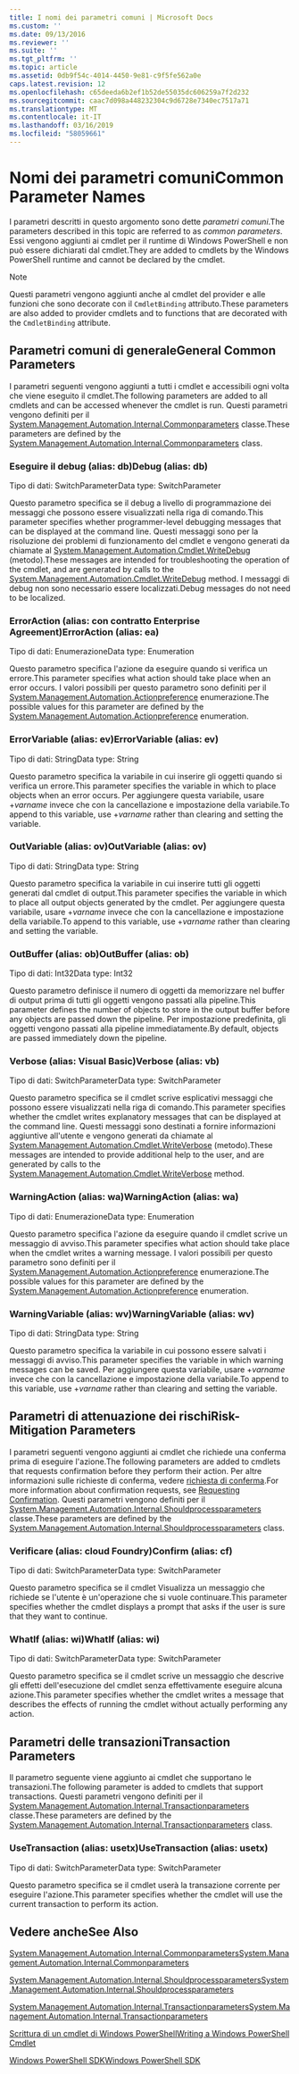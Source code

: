 ```yaml
---
title: I nomi dei parametri comuni | Microsoft Docs
ms.custom: ''
ms.date: 09/13/2016
ms.reviewer: ''
ms.suite: ''
ms.tgt_pltfrm: ''
ms.topic: article
ms.assetid: 0db9f54c-4014-4450-9e81-c9f5fe562a0e
caps.latest.revision: 12
ms.openlocfilehash: c65deeda6b2ef1b52de55035dc606259a7f2d232
ms.sourcegitcommit: caac7d098a448232304c9d6728e7340ec7517a71
ms.translationtype: MT
ms.contentlocale: it-IT
ms.lasthandoff: 03/16/2019
ms.locfileid: "58059661"
---
```

# <a name="common-parameter-names"></a><span data-ttu-id="3f3fc-102">Nomi dei parametri comuni</span><span class="sxs-lookup"><span data-stu-id="3f3fc-102">Common Parameter Names</span></span>

<span data-ttu-id="3f3fc-103">I parametri descritti in questo argomento sono dette *parametri comuni*.</span><span class="sxs-lookup"><span data-stu-id="3f3fc-103">The parameters described in this topic are referred to as *common parameters*.</span></span> <span data-ttu-id="3f3fc-104">Essi vengono aggiunti ai cmdlet per il runtime di Windows PowerShell e non può essere dichiarati dal cmdlet.</span><span class="sxs-lookup"><span data-stu-id="3f3fc-104">They are added to cmdlets by the Windows PowerShell runtime and cannot be declared by the cmdlet.</span></span>

> [!NOTE]
> <span data-ttu-id="3f3fc-105">Questi parametri vengono aggiunti anche al cmdlet del provider e alle funzioni che sono decorate con il `CmdletBinding` attributo.</span><span class="sxs-lookup"><span data-stu-id="3f3fc-105">These parameters are also added to provider cmdlets and to functions that are decorated with the `CmdletBinding` attribute.</span></span>

## <a name="general-common-parameters"></a><span data-ttu-id="3f3fc-106">Parametri comuni di generale</span><span class="sxs-lookup"><span data-stu-id="3f3fc-106">General Common Parameters</span></span>

<span data-ttu-id="3f3fc-107">I parametri seguenti vengono aggiunti a tutti i cmdlet e accessibili ogni volta che viene eseguito il cmdlet.</span><span class="sxs-lookup"><span data-stu-id="3f3fc-107">The following parameters are added to all cmdlets and can be accessed whenever the cmdlet is run.</span></span> <span data-ttu-id="3f3fc-108">Questi parametri vengono definiti per il [System.Management.Automation.Internal.Commonparameters](/dotnet/api/System.Management.Automation.Internal.CommonParameters) classe.</span><span class="sxs-lookup"><span data-stu-id="3f3fc-108">These parameters are defined by the [System.Management.Automation.Internal.Commonparameters](/dotnet/api/System.Management.Automation.Internal.CommonParameters) class.</span></span>

### <a name="debug-alias-db"></a><span data-ttu-id="3f3fc-109">Eseguire il debug (alias: db)</span><span class="sxs-lookup"><span data-stu-id="3f3fc-109">Debug (alias: db)</span></span>

<span data-ttu-id="3f3fc-110">Tipo di dati: SwitchParameter</span><span class="sxs-lookup"><span data-stu-id="3f3fc-110">Data type: SwitchParameter</span></span>

<span data-ttu-id="3f3fc-111">Questo parametro specifica se il debug a livello di programmazione dei messaggi che possono essere visualizzati nella riga di comando.</span><span class="sxs-lookup"><span data-stu-id="3f3fc-111">This parameter specifies whether programmer-level debugging messages that can be displayed at the command line.</span></span> <span data-ttu-id="3f3fc-112">Questi messaggi sono per la risoluzione dei problemi di funzionamento del cmdlet e vengono generati da chiamate al [System.Management.Automation.Cmdlet.WriteDebug](/dotnet/api/System.Management.Automation.Cmdlet.WriteDebug) (metodo).</span><span class="sxs-lookup"><span data-stu-id="3f3fc-112">These messages are intended for troubleshooting the operation of the cmdlet, and are generated by calls to the [System.Management.Automation.Cmdlet.WriteDebug](/dotnet/api/System.Management.Automation.Cmdlet.WriteDebug) method.</span></span> <span data-ttu-id="3f3fc-113">I messaggi di debug non sono necessario essere localizzati.</span><span class="sxs-lookup"><span data-stu-id="3f3fc-113">Debug messages do not need to be localized.</span></span>

### <a name="erroraction-alias-ea"></a><span data-ttu-id="3f3fc-114">ErrorAction (alias: con contratto Enterprise Agreement)</span><span class="sxs-lookup"><span data-stu-id="3f3fc-114">ErrorAction (alias: ea)</span></span>

<span data-ttu-id="3f3fc-115">Tipo di dati: Enumerazione</span><span class="sxs-lookup"><span data-stu-id="3f3fc-115">Data type: Enumeration</span></span>

<span data-ttu-id="3f3fc-116">Questo parametro specifica l'azione da eseguire quando si verifica un errore.</span><span class="sxs-lookup"><span data-stu-id="3f3fc-116">This parameter specifies what action should take place when an error occurs.</span></span> <span data-ttu-id="3f3fc-117">I valori possibili per questo parametro sono definiti per il [System.Management.Automation.Actionpreference](/dotnet/api/System.Management.Automation.ActionPreference) enumerazione.</span><span class="sxs-lookup"><span data-stu-id="3f3fc-117">The possible values for this parameter are defined by the [System.Management.Automation.Actionpreference](/dotnet/api/System.Management.Automation.ActionPreference) enumeration.</span></span>

### <a name="errorvariable-alias-ev"></a><span data-ttu-id="3f3fc-118">ErrorVariable (alias: ev)</span><span class="sxs-lookup"><span data-stu-id="3f3fc-118">ErrorVariable (alias: ev)</span></span>

<span data-ttu-id="3f3fc-119">Tipo di dati: String</span><span class="sxs-lookup"><span data-stu-id="3f3fc-119">Data type: String</span></span>

<span data-ttu-id="3f3fc-120">Questo parametro specifica la variabile in cui inserire gli oggetti quando si verifica un errore.</span><span class="sxs-lookup"><span data-stu-id="3f3fc-120">This parameter specifies the variable in which to place objects when an error occurs.</span></span> <span data-ttu-id="3f3fc-121">Per aggiungere questa variabile, usare +*varname* invece che con la cancellazione e impostazione della variabile.</span><span class="sxs-lookup"><span data-stu-id="3f3fc-121">To append to this variable, use +*varname* rather than clearing and setting the variable.</span></span>

### <a name="outvariable-alias-ov"></a><span data-ttu-id="3f3fc-122">OutVariable (alias: ov)</span><span class="sxs-lookup"><span data-stu-id="3f3fc-122">OutVariable (alias: ov)</span></span>

<span data-ttu-id="3f3fc-123">Tipo di dati: String</span><span class="sxs-lookup"><span data-stu-id="3f3fc-123">Data type: String</span></span>

<span data-ttu-id="3f3fc-124">Questo parametro specifica la variabile in cui inserire tutti gli oggetti generati dal cmdlet di output.</span><span class="sxs-lookup"><span data-stu-id="3f3fc-124">This parameter specifies the variable in which to place all output objects generated by the cmdlet.</span></span> <span data-ttu-id="3f3fc-125">Per aggiungere questa variabile, usare +*varname* invece che con la cancellazione e impostazione della variabile.</span><span class="sxs-lookup"><span data-stu-id="3f3fc-125">To append to this variable, use +*varname* rather than clearing and setting the variable.</span></span>

### <a name="outbuffer-alias-ob"></a><span data-ttu-id="3f3fc-126">OutBuffer (alias: ob)</span><span class="sxs-lookup"><span data-stu-id="3f3fc-126">OutBuffer (alias: ob)</span></span>

<span data-ttu-id="3f3fc-127">Tipo di dati: Int32</span><span class="sxs-lookup"><span data-stu-id="3f3fc-127">Data type: Int32</span></span>

<span data-ttu-id="3f3fc-128">Questo parametro definisce il numero di oggetti da memorizzare nel buffer di output prima di tutti gli oggetti vengono passati alla pipeline.</span><span class="sxs-lookup"><span data-stu-id="3f3fc-128">This parameter defines the number of objects to store in the output buffer before any objects are passed down the pipeline.</span></span> <span data-ttu-id="3f3fc-129">Per impostazione predefinita, gli oggetti vengono passati alla pipeline immediatamente.</span><span class="sxs-lookup"><span data-stu-id="3f3fc-129">By default, objects are passed immediately down the pipeline.</span></span>

### <a name="verbose-alias-vb"></a><span data-ttu-id="3f3fc-130">Verbose (alias: Visual Basic)</span><span class="sxs-lookup"><span data-stu-id="3f3fc-130">Verbose (alias: vb)</span></span>

<span data-ttu-id="3f3fc-131">Tipo di dati: SwitchParameter</span><span class="sxs-lookup"><span data-stu-id="3f3fc-131">Data type: SwitchParameter</span></span>

<span data-ttu-id="3f3fc-132">Questo parametro specifica se il cmdlet scrive esplicativi messaggi che possono essere visualizzati nella riga di comando.</span><span class="sxs-lookup"><span data-stu-id="3f3fc-132">This parameter specifies whether the cmdlet writes explanatory messages that can be displayed at the command line.</span></span> <span data-ttu-id="3f3fc-133">Questi messaggi sono destinati a fornire informazioni aggiuntive all'utente e vengono generati da chiamate al [System.Management.Automation.Cmdlet.WriteVerbose](/dotnet/api/System.Management.Automation.Cmdlet.WriteVerbose) (metodo).</span><span class="sxs-lookup"><span data-stu-id="3f3fc-133">These messages are intended to provide additional help to the user, and are generated by calls to the [System.Management.Automation.Cmdlet.WriteVerbose](/dotnet/api/System.Management.Automation.Cmdlet.WriteVerbose) method.</span></span>

### <a name="warningaction-alias-wa"></a><span data-ttu-id="3f3fc-134">WarningAction (alias: wa)</span><span class="sxs-lookup"><span data-stu-id="3f3fc-134">WarningAction (alias: wa)</span></span>

<span data-ttu-id="3f3fc-135">Tipo di dati: Enumerazione</span><span class="sxs-lookup"><span data-stu-id="3f3fc-135">Data type: Enumeration</span></span>

<span data-ttu-id="3f3fc-136">Questo parametro specifica l'azione da eseguire quando il cmdlet scrive un messaggio di avviso.</span><span class="sxs-lookup"><span data-stu-id="3f3fc-136">This parameter specifies what action should take place when the cmdlet writes a warning message.</span></span> <span data-ttu-id="3f3fc-137">I valori possibili per questo parametro sono definiti per il [System.Management.Automation.Actionpreference](/dotnet/api/System.Management.Automation.ActionPreference) enumerazione.</span><span class="sxs-lookup"><span data-stu-id="3f3fc-137">The possible values for this parameter are defined by the [System.Management.Automation.Actionpreference](/dotnet/api/System.Management.Automation.ActionPreference) enumeration.</span></span>

### <a name="warningvariable-alias-wv"></a><span data-ttu-id="3f3fc-138">WarningVariable (alias: wv)</span><span class="sxs-lookup"><span data-stu-id="3f3fc-138">WarningVariable (alias: wv)</span></span>

<span data-ttu-id="3f3fc-139">Tipo di dati: String</span><span class="sxs-lookup"><span data-stu-id="3f3fc-139">Data type: String</span></span>

<span data-ttu-id="3f3fc-140">Questo parametro specifica la variabile in cui possono essere salvati i messaggi di avviso.</span><span class="sxs-lookup"><span data-stu-id="3f3fc-140">This parameter specifies the variable in which warning messages can be saved.</span></span> <span data-ttu-id="3f3fc-141">Per aggiungere questa variabile, usare +*varname* invece che con la cancellazione e impostazione della variabile.</span><span class="sxs-lookup"><span data-stu-id="3f3fc-141">To append to this variable, use +*varname* rather than clearing and setting the variable.</span></span>

## <a name="risk-mitigation-parameters"></a><span data-ttu-id="3f3fc-142">Parametri di attenuazione dei rischi</span><span class="sxs-lookup"><span data-stu-id="3f3fc-142">Risk-Mitigation Parameters</span></span>

<span data-ttu-id="3f3fc-143">I parametri seguenti vengono aggiunti ai cmdlet che richiede una conferma prima di eseguire l'azione.</span><span class="sxs-lookup"><span data-stu-id="3f3fc-143">The following parameters are added to cmdlets that requests confirmation before they perform their action.</span></span> <span data-ttu-id="3f3fc-144">Per altre informazioni sulle richieste di conferma, vedere [richiesta di conferma](./requesting-confirmation-from-cmdlets.md).</span><span class="sxs-lookup"><span data-stu-id="3f3fc-144">For more information about confirmation requests, see [Requesting Confirmation](./requesting-confirmation-from-cmdlets.md).</span></span> <span data-ttu-id="3f3fc-145">Questi parametri vengono definiti per il [System.Management.Automation.Internal.Shouldprocessparameters](/dotnet/api/System.Management.Automation.Internal.ShouldProcessParameters) classe.</span><span class="sxs-lookup"><span data-stu-id="3f3fc-145">These parameters are defined by the [System.Management.Automation.Internal.Shouldprocessparameters](/dotnet/api/System.Management.Automation.Internal.ShouldProcessParameters) class.</span></span>

### <a name="confirm-alias-cf"></a><span data-ttu-id="3f3fc-146">Verificare (alias: cloud Foundry)</span><span class="sxs-lookup"><span data-stu-id="3f3fc-146">Confirm (alias: cf)</span></span>

<span data-ttu-id="3f3fc-147">Tipo di dati: SwitchParameter</span><span class="sxs-lookup"><span data-stu-id="3f3fc-147">Data type: SwitchParameter</span></span>

<span data-ttu-id="3f3fc-148">Questo parametro specifica se il cmdlet Visualizza un messaggio che richiede se l'utente è un'operazione che si vuole continuare.</span><span class="sxs-lookup"><span data-stu-id="3f3fc-148">This parameter specifies whether the cmdlet displays a prompt that asks if the user is sure that they want to continue.</span></span>

### <a name="whatif-alias-wi"></a><span data-ttu-id="3f3fc-149">WhatIf (alias: wi)</span><span class="sxs-lookup"><span data-stu-id="3f3fc-149">WhatIf (alias: wi)</span></span>

<span data-ttu-id="3f3fc-150">Tipo di dati: SwitchParameter</span><span class="sxs-lookup"><span data-stu-id="3f3fc-150">Data type: SwitchParameter</span></span>

<span data-ttu-id="3f3fc-151">Questo parametro specifica se il cmdlet scrive un messaggio che descrive gli effetti dell'esecuzione del cmdlet senza effettivamente eseguire alcuna azione.</span><span class="sxs-lookup"><span data-stu-id="3f3fc-151">This parameter specifies whether the cmdlet writes a message that describes the effects of running the cmdlet without actually performing any action.</span></span>

## <a name="transaction-parameters"></a><span data-ttu-id="3f3fc-152">Parametri delle transazioni</span><span class="sxs-lookup"><span data-stu-id="3f3fc-152">Transaction Parameters</span></span>

<span data-ttu-id="3f3fc-153">Il parametro seguente viene aggiunto ai cmdlet che supportano le transazioni.</span><span class="sxs-lookup"><span data-stu-id="3f3fc-153">The following parameter is added to cmdlets that support transactions.</span></span> <span data-ttu-id="3f3fc-154">Questi parametri vengono definiti per il [System.Management.Automation.Internal.Transactionparameters](/dotnet/api/System.Management.Automation.Internal.TransactionParameters) classe.</span><span class="sxs-lookup"><span data-stu-id="3f3fc-154">These parameters are defined by the [System.Management.Automation.Internal.Transactionparameters](/dotnet/api/System.Management.Automation.Internal.TransactionParameters) class.</span></span>

### <a name="usetransaction-alias-usetx"></a><span data-ttu-id="3f3fc-155">UseTransaction (alias: usetx)</span><span class="sxs-lookup"><span data-stu-id="3f3fc-155">UseTransaction (alias: usetx)</span></span>

<span data-ttu-id="3f3fc-156">Tipo di dati: SwitchParameter</span><span class="sxs-lookup"><span data-stu-id="3f3fc-156">Data type: SwitchParameter</span></span>

<span data-ttu-id="3f3fc-157">Questo parametro specifica se il cmdlet userà la transazione corrente per eseguire l'azione.</span><span class="sxs-lookup"><span data-stu-id="3f3fc-157">This parameter specifies whether the cmdlet will use the current transaction to perform its action.</span></span>

## <a name="see-also"></a><span data-ttu-id="3f3fc-158">Vedere anche</span><span class="sxs-lookup"><span data-stu-id="3f3fc-158">See Also</span></span>

[<span data-ttu-id="3f3fc-159">System.Management.Automation.Internal.Commonparameters</span><span class="sxs-lookup"><span data-stu-id="3f3fc-159">System.Management.Automation.Internal.Commonparameters</span></span>](/dotnet/api/System.Management.Automation.Internal.CommonParameters)

[<span data-ttu-id="3f3fc-160">System.Management.Automation.Internal.Shouldprocessparameters</span><span class="sxs-lookup"><span data-stu-id="3f3fc-160">System.Management.Automation.Internal.Shouldprocessparameters</span></span>](/dotnet/api/System.Management.Automation.Internal.ShouldProcessParameters)

[<span data-ttu-id="3f3fc-161">System.Management.Automation.Internal.Transactionparameters</span><span class="sxs-lookup"><span data-stu-id="3f3fc-161">System.Management.Automation.Internal.Transactionparameters</span></span>](/dotnet/api/System.Management.Automation.Internal.TransactionParameters)

[<span data-ttu-id="3f3fc-162">Scrittura di un cmdlet di Windows PowerShell</span><span class="sxs-lookup"><span data-stu-id="3f3fc-162">Writing a Windows PowerShell Cmdlet</span></span>](./writing-a-windows-powershell-cmdlet.md)

[<span data-ttu-id="3f3fc-163">Windows PowerShell SDK</span><span class="sxs-lookup"><span data-stu-id="3f3fc-163">Windows PowerShell SDK</span></span>](../windows-powershell-reference.md)
